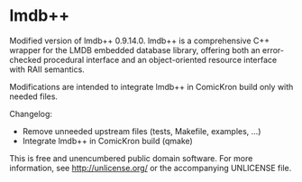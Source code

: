 lmdb++
======

Modified version of lmdb++ 0.9.14.0. lmdb++ is a comprehensive C++ wrapper for the LMDB embedded database library, offering both an error-checked procedural interface and an object-oriented resource interface with RAII semantics.

Modifications are intended to integrate lmdb++ in ComicKron build only with needed files.

Changelog:
* Remove unneeded upstream files (tests, Makefile, examples, ...)
* Integrate lmdb++ in ComicKron build (qmake)

This is free and unencumbered public domain software. For more information, see http://unlicense.org/ or the accompanying UNLICENSE file.
